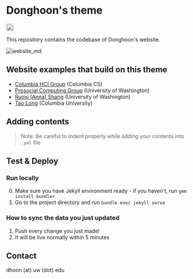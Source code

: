 # Donghoon's theme

<a href="https://jekyll-themes.com/[GITHUB USER NAME]/[GITHUB REPOSITORY NAME]">
  <img
    src="https://img.shields.io/badge/featured%20on-JT-red.svg"
    height="20"
    alt="Jekyll Themes Shield"
  />
</a>

This repository contains the codebase of Donghoon's website.

![website_md](https://user-images.githubusercontent.com/28855330/204675255-dad28519-f4ea-4426-bc55-0f3aaa976db8.jpg)

## Website examples that build on this theme

- [Columbia HCI Group](https://columbiahci.github.io/) (Columbia CS)
- [Prosocial Computing Group](https://prosocialcomputing.com) (University of Washington)
- [Ruoxi (Anna) Shang](https://ruoxishang.com) (University of Washington)
- [Tao Long](https://cs.columbia.edu/~long) (Columbia University)

## Adding contents

> Note: Be careful to indent properly while adding your contents into `.yml` file

## Test & Deploy

### Run locally
0. Make sure you have Jekyll environment ready - if you haven't, run `gem install bundler`
1. Go to the project directory and run `bundle exec jekyll serve`


### How to sync the data you just updated
1. Push every change you just made!
2. It will be live normally within 5 minutes


## Contact

dhoon (at) uw (dot) edu
